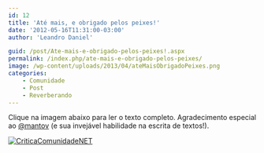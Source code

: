 ```yaml
---
id: 12
title: 'Até mais, e obrigado pelos peixes!'
date: '2012-05-16T11:31:00-03:00'
author: 'Leandro Daniel'

guid: /post/Ate-mais-e-obrigado-pelos-peixes!.aspx
permalink: /index.php/ate-mais-e-obrigado-pelos-peixes/
image: /wp-content/uploads/2013/04/ateMaisObrigadoPeixes.png
categories:
    - Comunidade
    - Post
    - Reverberando
---
```


Clique na imagem abaixo para ler o texto completo. Agradecimento especial ao [@mantov](http://twitter.com/mantov) (e sua invejável habilidade na escrita de textos!).

[![CriticaComunidadeNET](http://leandrodaniel.com/pics/CriticaComunidadeNET.png "CriticaComunidadeNET")](https://gist.github.com/2709913)